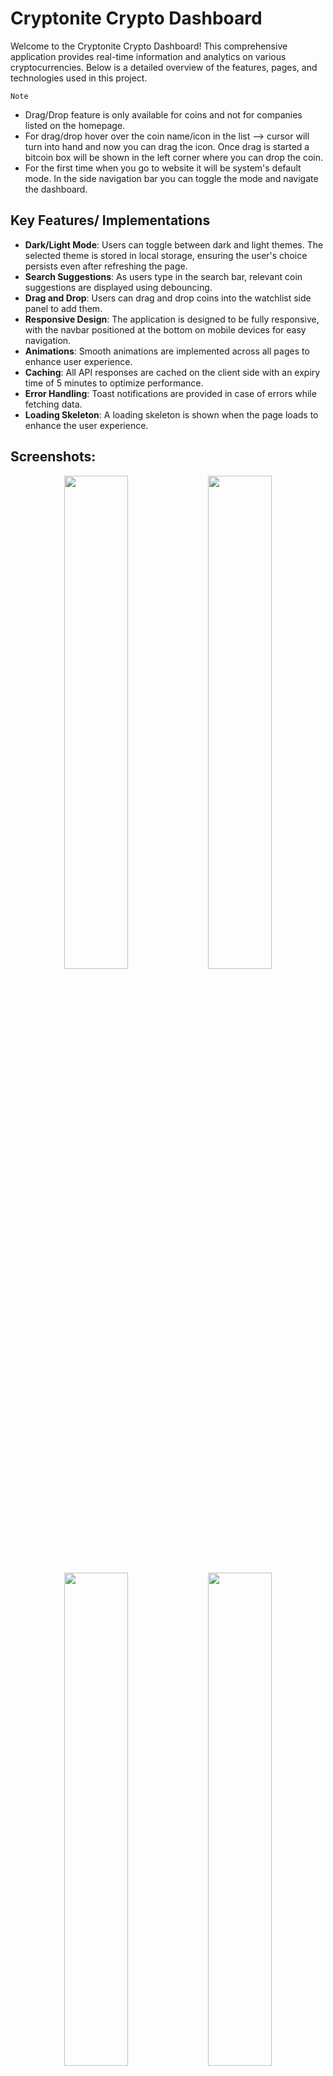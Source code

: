 # Cryptonite Crypto Dashboard

Welcome to the Cryptonite Crypto Dashboard! This comprehensive application provides real-time information and analytics on various cryptocurrencies. Below is a detailed overview of the features, pages, and technologies used in this project.

`Note`
-  Drag/Drop feature is only available for coins and not for companies listed on the homepage.
-  For drag/drop hover over the coin name/icon in the list --> cursor will turn into hand and now you can drag the icon. Once drag is started a bitcoin box will be shown in the left corner where you can drop the coin.
-  For the first time when you go to website it will be system's default mode. In the side navigation bar you can toggle the mode and navigate the dashboard.

## Key Features/ Implementations
- **Dark/Light Mode**: Users can toggle between dark and light themes. The selected theme is stored in local storage, ensuring the user's choice persists even after refreshing the page.
- **Search Suggestions**: As users type in the search bar, relevant coin suggestions are displayed using debouncing.
- **Drag and Drop**: Users can drag and drop coins into the watchlist side panel to add them.
- **Responsive Design**: The application is designed to be fully responsive, with the navbar positioned at the bottom on mobile devices for easy navigation.
- **Animations**: Smooth animations are implemented across all pages to enhance user experience.
- **Caching**: All API responses are cached on the client side with an expiry time of 5 minutes to optimize performance.
- **Error Handling**: Toast notifications are provided in case of errors while fetching data.
- **Loading Skeleton**: A loading skeleton is shown when the page loads to enhance the user experience.

## Screenshots:

<div align="center">
  <img src="https://github.com/user-attachments/assets/46ef7f11-a51a-4a1c-8334-368043900141" width="45%"/>
  <img src="https://github.com/user-attachments/assets/c664652e-9dc6-409f-9b4d-d64c8b70828b" width="45%"/>
</div>

<div align="center">
  <img src="https://github.com/user-attachments/assets/92f92663-547b-4816-ad3a-528b0040a304" width="45%"/>
  <img src="https://github.com/user-attachments/assets/6d36f1e6-9735-484d-85bc-0f5e7eca80d9" width="45%"/>
</div>

<div align="center">
  <img src="https://github.com/user-attachments/assets/5b0f6db6-0d47-48bc-9db7-f15ebe785e74" width="45%"/>
  <img src="https://github.com/user-attachments/assets/91365a77-93b8-483d-923c-24fa6c0bd655" width="45%"/>
</div>

<div align="center">
  <img src="https://github.com/user-attachments/assets/22d32c74-9c59-4de5-ad68-789ceca86111" width="45%"/>
  <img src="https://github.com/user-attachments/assets/5fed9a6d-fe73-4aa6-9f3c-d5a292ca85f4" width="45%"/>
</div>

<div align="center">
  <img src="https://github.com/user-attachments/assets/eda54d24-a675-475e-b3bc-36442e563895" width="45%"/>
  <img src="https://github.com/user-attachments/assets/4a114d49-020b-4793-80cd-71fcad6e41b7" width="45%"/>
</div>

<div align="center">
  <img src="https://github.com/user-attachments/assets/72426074-d7e5-4697-9dee-79a6504362bc" height="225px"/>
  <img src="https://github.com/user-attachments/assets/13555c5b-7842-45fc-8479-82bfb78087f0" height="225px"/>
  <img src="https://github.com/user-attachments/assets/b123c9b5-4222-41ca-9318-271013246253" height="225px"/>
  <img src="https://github.com/user-attachments/assets/50fe3bc3-95c3-474f-b265-3cf4f6faf616" height="225px"/>
  <img src="https://github.com/user-attachments/assets/f891c4f4-ad6d-4a34-a9b5-3a0f78c4fca6" width="45%"/>
</div>

## Pages

- `Home Page`
   - **Graph**: Displays the market cap of Bitcoin, Ethereum, and Litecoin over the past year.
   - **Company Holdings**: Information about companies holding Bitcoin and Ethereum.

- `Trending Page`
   - **Trending Coins**: Displays information about the currently trending coins.

- `Explore Page`
   - **Paginated View**: Allows users to view details of the top coins with pagination (20 coins per page).

- `Watchlist Page`
   - **Watchlist Management**: Displays coins added by the user to his watchlist.
      - Users can add a maximum of 15 coins at a time.
      - The watchlist is also available in the side panel, where users can drag and drop coins to add them.
      - Once the watchlist size reaches 15 coins, the oldest coins start getting deleted from the back.
      - Watchlist coins are stored in local storage.

- `Custom Coin Page`
   - **Dynamic Routing**: Displays details of a particular coin based on the coin ID from the URL parameter.
   - **Line Chart**: Shows the price variation of the coin over the past year.
   - **Fundamental Information**: Provides key details and a description of the coin.

## Technology Stack

   - `Framework`
      - **Next.js**: React framework for server-side rendering and static site generation.

- `Styling`
   - **Tailwind CSS**: Utility-first CSS framework for rapid UI development.

- `State Management`
   - **Zustand**: Small, fast, and scalable state management solution for React.

- `Charts`
   - **Recharts**: A composable charting library built on React components.

- `Animations`
   - **Framer Motion**: A production-ready motion library for React.

- `Notifications`
   - **React Hot Toast**: Easy-to-use and customizable toast notifications for React.

- `API`
   - **CoinGecko API**: Free API for cryptocurrency data.

## Deployment
  - The application is deployed at: [https://cryptonite-crypto-dashboard.vercel.app/](https://cryptonite-crypto-dashboard.vercel.app/)

## Setup and Installation

To run this project locally, follow these steps:

1. **Clone the repository:**
   ```sh
   git clone https://github.com/vishalchaurasia10/cryptonite.git
   cd cryptonite
   ```

2. **Install dependencies:**
   ```sh
   npm install
   ```

3. **Run the development server:**
   ```sh
   npm run dev
   ```

4. **Open your browser and visit:**
   ```
   http://localhost:3000
   ```
